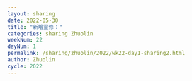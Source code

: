 ```yaml
---
layout: sharing
date: 2022-05-30
title: "新增靈修："
categories: sharing Zhuolin
weekNum: 22
dayNum: 1
permalink: /sharing/zhuolin/2022/wk22-day1-sharing2.html
author: Zhuolin
cycle: 2022
---  
```

